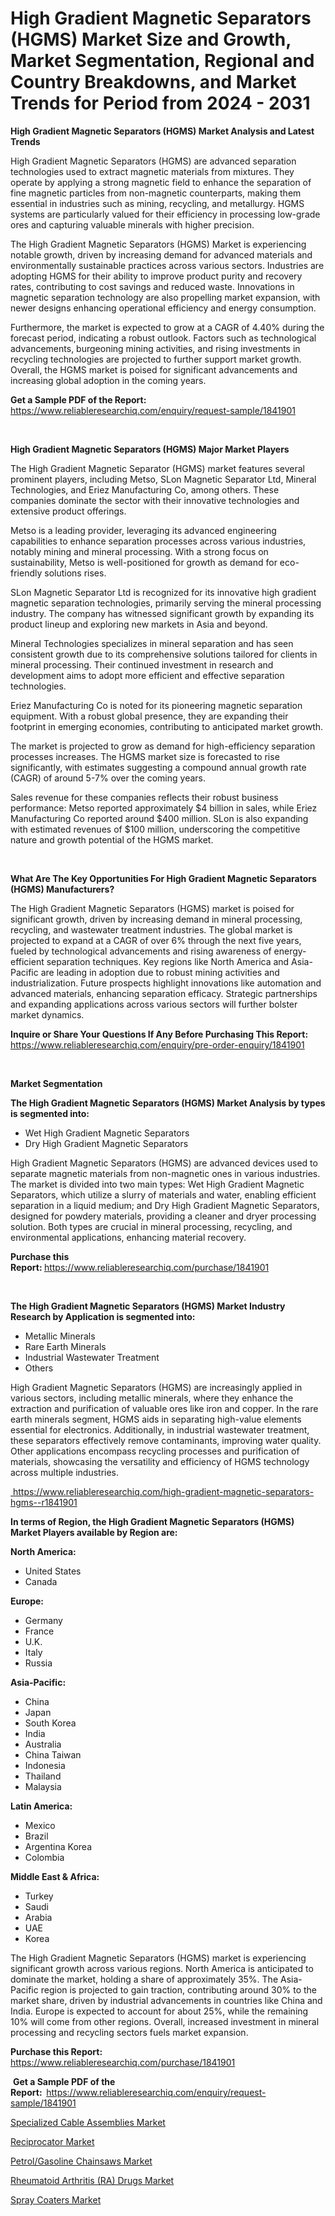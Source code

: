 <p><h1>High Gradient Magnetic Separators (HGMS) Market Size and Growth, Market Segmentation, Regional and Country Breakdowns, and Market Trends for Period from 2024 -  2031</h1></p><p><strong>High Gradient Magnetic Separators (HGMS) Market Analysis and Latest Trends</strong></p>
<p><p>High Gradient Magnetic Separators (HGMS) are advanced separation technologies used to extract magnetic materials from mixtures. They operate by applying a strong magnetic field to enhance the separation of fine magnetic particles from non-magnetic counterparts, making them essential in industries such as mining, recycling, and metallurgy. HGMS systems are particularly valued for their efficiency in processing low-grade ores and capturing valuable minerals with higher precision.</p><p>The High Gradient Magnetic Separators (HGMS) Market is experiencing notable growth, driven by increasing demand for advanced materials and environmentally sustainable practices across various sectors. Industries are adopting HGMS for their ability to improve product purity and recovery rates, contributing to cost savings and reduced waste. Innovations in magnetic separation technology are also propelling market expansion, with newer designs enhancing operational efficiency and energy consumption.</p><p>Furthermore, the market is expected to grow at a CAGR of 4.40% during the forecast period, indicating a robust outlook. Factors such as technological advancements, burgeoning mining activities, and rising investments in recycling technologies are projected to further support market growth. Overall, the HGMS market is poised for significant advancements and increasing global adoption in the coming years.</p></p>
<p><strong>Get a Sample PDF of the Report:&nbsp;</strong> <a href="https://www.reliableresearchiq.com/enquiry/request-sample/1841901?utm_campaign=1088&utm_medium=2&utm_source=Github&utm_content=ia&utm_term=19102024&utm_id=high-gradient-magnetic-separators-hgms">https://www.reliableresearchiq.com/enquiry/request-sample/1841901</a></p>
<p>&nbsp;</p>
<p><strong>High Gradient Magnetic Separators (HGMS) Major Market Players</strong></p>
<p><p>The High Gradient Magnetic Separator (HGMS) market features several prominent players, including Metso, SLon Magnetic Separator Ltd, Mineral Technologies, and Eriez Manufacturing Co, among others. These companies dominate the sector with their innovative technologies and extensive product offerings.</p><p>Metso is a leading provider, leveraging its advanced engineering capabilities to enhance separation processes across various industries, notably mining and mineral processing. With a strong focus on sustainability, Metso is well-positioned for growth as demand for eco-friendly solutions rises. </p><p>SLon Magnetic Separator Ltd is recognized for its innovative high gradient magnetic separation technologies, primarily serving the mineral processing industry. The company has witnessed significant growth by expanding its product lineup and exploring new markets in Asia and beyond.</p><p>Mineral Technologies specializes in mineral separation and has seen consistent growth due to its comprehensive solutions tailored for clients in mineral processing. Their continued investment in research and development aims to adopt more efficient and effective separation technologies.</p><p>Eriez Manufacturing Co is noted for its pioneering magnetic separation equipment. With a robust global presence, they are expanding their footprint in emerging economies, contributing to anticipated market growth.</p><p>The market is projected to grow as demand for high-efficiency separation processes increases. The HGMS market size is forecasted to rise significantly, with estimates suggesting a compound annual growth rate (CAGR) of around 5-7% over the coming years.</p><p>Sales revenue for these companies reflects their robust business performance: Metso reported approximately $4 billion in sales, while Eriez Manufacturing Co reported around $400 million. SLon is also expanding with estimated revenues of $100 million, underscoring the competitive nature and growth potential of the HGMS market.</p></p>
<p>&nbsp;</p>
<p><strong>What Are The Key Opportunities For High Gradient Magnetic Separators (HGMS) Manufacturers?</strong></p>
<p><p>The High Gradient Magnetic Separators (HGMS) market is poised for significant growth, driven by increasing demand in mineral processing, recycling, and wastewater treatment industries. The global market is projected to expand at a CAGR of over 6% through the next five years, fueled by technological advancements and rising awareness of energy-efficient separation techniques. Key regions like North America and Asia-Pacific are leading in adoption due to robust mining activities and industrialization. Future prospects highlight innovations like automation and advanced materials, enhancing separation efficacy. Strategic partnerships and expanding applications across various sectors will further bolster market dynamics.</p></p>
<p><strong>Inquire or Share Your Questions If Any Before Purchasing This Report:</strong> <a href="https://www.reliableresearchiq.com/enquiry/pre-order-enquiry/1841901?utm_campaign=1088&utm_medium=2&utm_source=Github&utm_content=ia&utm_term=19102024&utm_id=high-gradient-magnetic-separators-hgms">https://www.reliableresearchiq.com/enquiry/pre-order-enquiry/1841901</a></p>
<p>&nbsp;</p>
<p><strong>Market Segmentation</strong></p>
<p><strong>The High Gradient Magnetic Separators (HGMS) Market Analysis by types is segmented into:</strong></p>
<p><ul><li>Wet High Gradient Magnetic Separators</li><li>Dry High Gradient Magnetic Separators</li></ul></p>
<p><p>High Gradient Magnetic Separators (HGMS) are advanced devices used to separate magnetic materials from non-magnetic ones in various industries. The market is divided into two main types: Wet High Gradient Magnetic Separators, which utilize a slurry of materials and water, enabling efficient separation in a liquid medium; and Dry High Gradient Magnetic Separators, designed for powdery materials, providing a cleaner and dryer processing solution. Both types are crucial in mineral processing, recycling, and environmental applications, enhancing material recovery.</p></p>
<p><strong>Purchase this Report:&nbsp;</strong><a href="https://www.reliableresearchiq.com/purchase/1841901?utm_campaign=1088&utm_medium=2&utm_source=Github&utm_content=ia&utm_term=19102024&utm_id=high-gradient-magnetic-separators-hgms">https://www.reliableresearchiq.com/purchase/1841901</a></p>
<p>&nbsp;</p>
<p><strong>The High Gradient Magnetic Separators (HGMS) Market Industry Research by Application is segmented into:</strong></p>
<p><ul><li>Metallic Minerals</li><li>Rare Earth Minerals</li><li>Industrial Wastewater Treatment</li><li>Others</li></ul></p>
<p><p>High Gradient Magnetic Separators (HGMS) are increasingly applied in various sectors, including metallic minerals, where they enhance the extraction and purification of valuable ores like iron and copper. In the rare earth minerals segment, HGMS aids in separating high-value elements essential for electronics. Additionally, in industrial wastewater treatment, these separators effectively remove contaminants, improving water quality. Other applications encompass recycling processes and purification of materials, showcasing the versatility and efficiency of HGMS technology across multiple industries.</p></p>
<p><a href="https://www.reliableresearchiq.com/high-gradient-magnetic-separators-hgms--r1841901?utm_campaign=1088&utm_medium=2&utm_source=Github&utm_content=ia&utm_term=19102024&utm_id=high-gradient-magnetic-separators-hgms">&nbsp;https://www.reliableresearchiq.com/high-gradient-magnetic-separators-hgms--r1841901</a></p>
<p><strong>In terms of Region, the High Gradient Magnetic Separators (HGMS) Market Players available by Region are:</strong></p>
<p>
    <p> <strong> North America: </strong>
        <ul>
            <li>United States</li>
            <li>Canada</li>
        </ul>
        </p> 
    <p> <strong> Europe: </strong>
        <ul>
            <li>Germany</li>
            <li>France</li>
            <li>U.K.</li>
            <li>Italy</li>
            <li>Russia</li>
        </ul>
        </p> 
    <p> <strong> Asia-Pacific: </strong>
        <ul>
            <li>China</li>
            <li>Japan</li>
            <li>South Korea</li>
            <li>India</li>
            <li>Australia</li>
            <li>China Taiwan</li>
            <li>Indonesia</li>
            <li>Thailand</li>
            <li>Malaysia</li>
        </ul>
        </p> 
    <p> <strong> Latin America: </strong>
        <ul>
            <li>Mexico</li>
            <li>Brazil</li>
            <li>Argentina Korea</li>
            <li>Colombia</li>
        </ul>
        </p> 
    <p> <strong> Middle East & Africa: </strong>
        <ul>
            <li>Turkey</li>
            <li>Saudi</li>
            <li>Arabia</li>
            <li>UAE</li>
            <li>Korea</li>
        </ul>
    </p>
    </p>
<p><p>The High Gradient Magnetic Separators (HGMS) market is experiencing significant growth across various regions. North America is anticipated to dominate the market, holding a share of approximately 35%. The Asia-Pacific region is projected to gain traction, contributing around 30% to the market share, driven by industrial advancements in countries like China and India. Europe is expected to account for about 25%, while the remaining 10% will come from other regions. Overall, increased investment in mineral processing and recycling sectors fuels market expansion.</p></p>
<p><strong>Purchase this Report: </strong><a href="https://www.reliableresearchiq.com/purchase/1841901?utm_campaign=1088&utm_medium=2&utm_source=Github&utm_content=ia&utm_term=19102024&utm_id=high-gradient-magnetic-separators-hgms">https://www.reliableresearchiq.com/purchase/1841901</a></p>
<p>&nbsp;<strong>Get a Sample PDF of the Report:&nbsp;&nbsp;</strong><a href="https://www.reliableresearchiq.com/enquiry/request-sample/1841901?utm_campaign=1088&utm_medium=2&utm_source=Github&utm_content=ia&utm_term=19102024&utm_id=high-gradient-magnetic-separators-hgms">https://www.reliableresearchiq.com/enquiry/request-sample/1841901</a></p>
<p><strong></strong></p>
<p><p><a href="https://www.linkedin.com/pulse/specialized-cable-assemblies-industry-sector-market-dynamics-q3mxf?utm_campaign=1088&utm_medium=2&utm_source=Github&utm_content=ia&utm_term=19102024&utm_id=high-gradient-magnetic-separators-hgms">Specialized Cable Assemblies Market</a></p><p><a href="https://issuu.com/reportprime-2/docs/reciprocator-market-size-2030.pptx_f889959997361d?utm_campaign=1088&utm_medium=2&utm_source=Github&utm_content=ia&utm_term=19102024&utm_id=high-gradient-magnetic-separators-hgms">Reciprocator Market</a></p><p><a href="https://github.com/wanvigsqmunsenr/Market-Research-Report-List-1/blob/main/petrolgasoline-chainsaws-market.md?utm_campaign=1088&utm_medium=2&utm_source=Github&utm_content=ia&utm_term=19102024&utm_id=high-gradient-magnetic-separators-hgms">Petrol/Gasoline Chainsaws Market</a></p><p><a href="https://github.com/rovj3gerson/Market-Research-Report-List-1/blob/main/rheumatoid-arthritis-ra-drugs-market.md?utm_campaign=1088&utm_medium=2&utm_source=Github&utm_content=ia&utm_term=19102024&utm_id=high-gradient-magnetic-separators-hgms">Rheumatoid Arthritis (RA) Drugs Market</a></p><p><a href="https://issuu.com/reportprime-2/docs/spray-coaters-market-size-2030.pptx_3e992f4aa42e89?utm_campaign=1088&utm_medium=2&utm_source=Github&utm_content=ia&utm_term=19102024&utm_id=high-gradient-magnetic-separators-hgms">Spray Coaters Market</a></p></p>